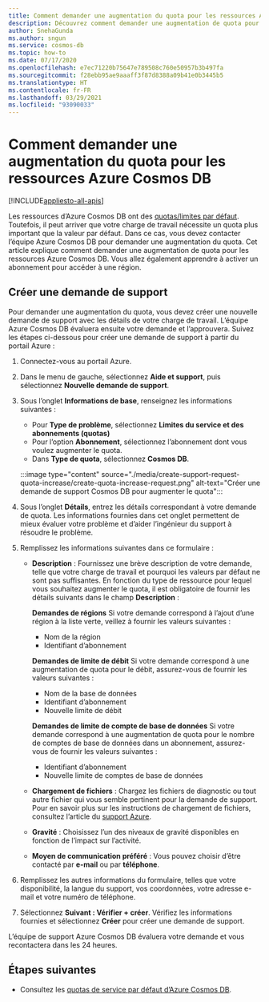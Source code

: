 ```yaml
---
title: Comment demander une augmentation du quota pour les ressources Azure Cosmos DB
description: Découvrez comment demander une augmentation de quota pour les ressources Azure Cosmos DB. Vous allez également apprendre à activer un abonnement pour accéder à une région.
author: SnehaGunda
ms.author: sngun
ms.service: cosmos-db
ms.topic: how-to
ms.date: 07/17/2020
ms.openlocfilehash: e7ec71220b75647e789508c760e50957b3b497fa
ms.sourcegitcommit: f28ebb95ae9aaaff3f87d8388a09b41e0b3445b5
ms.translationtype: HT
ms.contentlocale: fr-FR
ms.lasthandoff: 03/29/2021
ms.locfileid: "93090033"
---
```

# <a name="how-to-request-quota-increase-for-azure-cosmos-db-resources"></a>Comment demander une augmentation du quota pour les ressources Azure Cosmos DB
[!INCLUDE[appliesto-all-apis](includes/appliesto-all-apis.md)]

Les ressources d’Azure Cosmos DB ont des [quotas/limites par défaut](concepts-limits.md). Toutefois, il peut arriver que votre charge de travail nécessite un quota plus important que la valeur par défaut. Dans ce cas, vous devez contacter l’équipe Azure Cosmos DB pour demander une augmentation du quota. Cet article explique comment demander une augmentation de quota pour les ressources Azure Cosmos DB. Vous allez également apprendre à activer un abonnement pour accéder à une région.

## <a name="create-a-new-support-request"></a>Créer une demande de support

Pour demander une augmentation du quota, vous devez créer une nouvelle demande de support avec les détails de votre charge de travail. L’équipe Azure Cosmos DB évaluera ensuite votre demande et l’approuvera. Suivez les étapes ci-dessous pour créer une demande de support à partir du portail Azure :

1. Connectez-vous au portail Azure.

1. Dans le menu de gauche, sélectionnez **Aide et support**, puis sélectionnez **Nouvelle demande de support**.

1. Sous l’onglet **Informations de base**, renseignez les informations suivantes :

   * Pour **Type de problème**, sélectionnez **Limites du service et des abonnements (quotas)**
   * Pour l’option **Abonnement**, sélectionnez l’abonnement dont vous voulez augmenter le quota.
   * Dans **Type de quota**, sélectionnez **Cosmos DB**.

   :::image type="content" source="./media/create-support-request-quota-increase/create-quota-increase-request.png" alt-text="Créer une demande de support Cosmos DB pour augmenter le quota":::

1. Sous l’onglet **Détails**, entrez les détails correspondant à votre demande de quota. Les informations fournies dans cet onglet permettent de mieux évaluer votre problème et d’aider l’ingénieur du support à résoudre le problème.

1. Remplissez les informations suivantes dans ce formulaire :

   * **Description** : Fournissez une brève description de votre demande, telle que votre charge de travail et pourquoi les valeurs par défaut ne sont pas suffisantes. En fonction du type de ressource pour lequel vous souhaitez augmenter le quota, il est obligatoire de fournir les détails suivants dans le champ **Description** :

     **Demandes de régions** Si votre demande correspond à l’ajout d’une région à la liste verte, veillez à fournir les valeurs suivantes :

        * Nom de la région
        * Identifiant d’abonnement

     **Demandes de limite de débit** Si votre demande correspond à une augmentation de quota pour le débit, assurez-vous de fournir les valeurs suivantes :

        * Nom de la base de données
        * Identifiant d’abonnement
        * Nouvelle limite de débit

     **Demandes de limite de compte de base de données** Si votre demande correspond à une augmentation de quota pour le nombre de comptes de base de données dans un abonnement, assurez-vous de fournir les valeurs suivantes :

       * Identifiant d’abonnement
       * Nouvelle limite de comptes de base de données

   * **Chargement de fichiers** : Chargez les fichiers de diagnostic ou tout autre fichier qui vous semble pertinent pour la demande de support. Pour en savoir plus sur les instructions de chargement de fichiers, consultez l’article du [support Azure]( ../azure-portal/supportability/how-to-manage-azure-support-request.md#upload-files).

   * **Gravité** : Choisissez l’un des niveaux de gravité disponibles en fonction de l’impact sur l’activité.

   * **Moyen de communication préféré** : Vous pouvez choisir d’être contacté par **e-mail** ou par **téléphone**.

1. Remplissez les autres informations du formulaire, telles que votre disponibilité, la langue du support, vos coordonnées, votre adresse e-mail et votre numéro de téléphone.

1. Sélectionnez **Suivant : Vérifier + créer**. Vérifiez les informations fournies et sélectionnez **Créer** pour créer une demande de support.

L’équipe de support Azure Cosmos DB évaluera votre demande et vous recontactera dans les 24 heures.

## <a name="next-steps"></a>Étapes suivantes

* Consultez les [quotas de service par défaut d’Azure Cosmos DB](concepts-limits.md).
